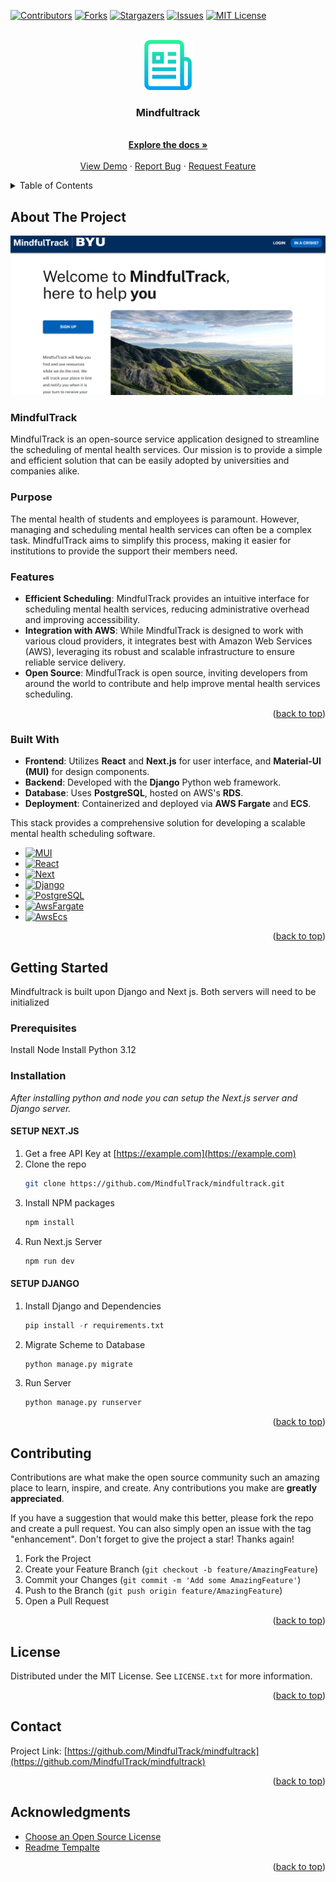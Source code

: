 
<a name="readme-top"></a>

[![Contributors][contributors-shield]][contributors-url]
[![Forks][forks-shield]][forks-url]
[![Stargazers][stars-shield]][stars-url]
[![Issues][issues-shield]][issues-url]
[![MIT License][license-shield]][license-url]
<!-- [![LinkedIn][linkedin-shield]][linkedin-url] -->



<!-- PROJECT LOGO -->
<br />
<div align="center">
  <a href="https://github.com/MindfulTrack/mindfultrack">
    <img src="images/logo.png" alt="Logo" width="80" height="80">
  </a>

  <h3 align="center">Mindfultrack</h3>

  <p align="center">
    <br />
    <a href="https://github.com/MindfulTrack/mindfultrack/README.md"><strong>Explore the docs »</strong></a>
    <br />
    <br />
    <a href="https://mindfultrack.org">View Demo</a>
    ·
    <a href="https://github.com/MindfulTrack/mindfultrack/issues">Report Bug</a>
    ·
    <a href="https://github.com/MindfulTrack/mindfultrack/issues">Request Feature</a>
  </p>
</div>



<!-- TABLE OF CONTENTS -->
<details>
  <summary>Table of Contents</summary>
  <ol>
    <li>
      <a href="#about-the-project">About The Project</a>
      <ul>
        <li><a href="#built-with">Built With</a></li>
      </ul>
    </li>
    <li>
      <a href="#getting-started">Getting Started</a>
      <ul>
        <li><a href="#prerequisites">Prerequisites</a></li>
        <li><a href="#installation">Installation</a></li>
      </ul>
    </li>
    <li><a href="#usage">Usage</a></li>
    <li><a href="#roadmap">Roadmap</a></li>
    <li><a href="#contributing">Contributing</a></li>
    <li><a href="#license">License</a></li>
    <li><a href="#contact">Contact</a></li>
    <li><a href="#acknowledgments">Acknowledgments</a></li>
  </ol>
</details>



<!-- ABOUT THE PROJECT -->
## About The Project

[![Product Name Screen Shot][product-screenshot]](https://mindfultrack.org)

### MindfulTrack

MindfulTrack is an open-source service application designed to streamline the scheduling of mental health services. Our mission is to provide a simple and efficient solution that can be easily adopted by universities and companies alike.

### Purpose

The mental health of students and employees is paramount. However, managing and scheduling mental health services can often be a complex task. MindfulTrack aims to simplify this process, making it easier for institutions to provide the support their members need.

### Features

- **Efficient Scheduling**: MindfulTrack provides an intuitive interface for scheduling mental health services, reducing administrative overhead and improving accessibility.
- **Integration with AWS**: While MindfulTrack is designed to work with various cloud providers, it integrates best with Amazon Web Services (AWS), leveraging its robust and scalable infrastructure to ensure reliable service delivery.
- **Open Source**: MindfulTrack is open source, inviting developers from around the world to contribute and help improve mental health services scheduling.

<p align="right">(<a href="#readme-top">back to top</a>)</p>



### Built With

- **Frontend**: Utilizes **React** and **Next.js** for user interface, and **Material-UI (MUI)** for design components.
- **Backend**: Developed with the **Django** Python web framework.
- **Database**: Uses **PostgreSQL**, hosted on AWS's **RDS**.
- **Deployment**: Containerized and deployed via **AWS Fargate** and **ECS**.

This stack provides a comprehensive solution for developing a scalable mental health scheduling software.


* [![MUI][MUI]][MUI-url]
* [![React][React.js]][React-url]
* [![Next][Next.js]][Next-url]
* [![Django][Django.com]][Django-url]
* [![PostgreSQL][PostgreSQL.org]][PostgreSQL-url]
* [![AwsFargate][AwsFargate]][Fargate-url]
* [![AwsEcs][AwsEcs]][Ecs-url]

<p align="right">(<a href="#readme-top">back to top</a>)</p>



<!-- GETTING STARTED -->
## Getting Started

Mindfultrack is built upon Django and Next js. Both servers will need to be initialized

### Prerequisites

Install Node
Install Python 3.12

### Installation

_After installing python and node you can setup the Next.js server and Django server._

#### SETUP NEXT.JS
1. Get a free API Key at [https://example.com](https://example.com)
2. Clone the repo
   ```sh
   git clone https://github.com/MindfulTrack/mindfultrack.git
   ```
3. Install NPM packages
   ```sh
   npm install
   ```
3. Run Next.js Server
   ```sh
   npm run dev
   ```

#### SETUP DJANGO
1. Install Django and Dependencies
   ```python
   pip install -r requirements.txt
   ```
2. Migrate Scheme to Database
   ```python
   python manage.py migrate
   ```
3. Run Server
   ```python
   python manage.py runserver
   ```

<p align="right">(<a href="#readme-top">back to top</a>)</p>



<!-- USAGE EXAMPLES -->
<!-- ## Usage

Use this space to show useful examples of how a project can be used. Additional screenshots, code examples and demos work well in this space. You may also link to more resources.

_For more examples, please refer to the [Documentation](https://example.com)_

<p align="right">(<a href="#readme-top">back to top</a>)</p> -->



<!-- ROADMAP -->
<!-- ## Roadmap

- [x] Add Changelog
- [x] Add back to top links
- [ ] Add Additional Templates w/ Examples
- [ ] Add "components" document to easily copy & paste sections of the readme
- [ ] Multi-language Support
    - [ ] Chinese
    - [ ] Spanish

See the [open issues](https://github.com/MindfulTrack/mindfultrack/issues) for a full list of proposed features (and known issues).

<p align="right">(<a href="#readme-top">back to top</a>)</p> -->



<!-- CONTRIBUTING -->
## Contributing

Contributions are what make the open source community such an amazing place to learn, inspire, and create. Any contributions you make are **greatly appreciated**.

If you have a suggestion that would make this better, please fork the repo and create a pull request. You can also simply open an issue with the tag "enhancement".
Don't forget to give the project a star! Thanks again!

1. Fork the Project
2. Create your Feature Branch (`git checkout -b feature/AmazingFeature`)
3. Commit your Changes (`git commit -m 'Add some AmazingFeature'`)
4. Push to the Branch (`git push origin feature/AmazingFeature`)
5. Open a Pull Request

<p align="right">(<a href="#readme-top">back to top</a>)</p>



<!-- LICENSE -->
## License

Distributed under the MIT License. See `LICENSE.txt` for more information.

<p align="right">(<a href="#readme-top">back to top</a>)</p>



<!-- CONTACT -->
## Contact

<!-- Your Name - [@your_twitter](https://twitter.com/your_username) - email@example.com -->

Project Link: [https://github.com/MindfulTrack/mindfultrack](https://github.com/MindfulTrack/mindfultrack)

<p align="right">(<a href="#readme-top">back to top</a>)</p>



<!-- ACKNOWLEDGMENTS -->
## Acknowledgments

* [Choose an Open Source License](https://choosealicense.com)
* [Readme Tempalte](https://github.com/othneildrew/Best-README-Template)

<p align="right">(<a href="#readme-top">back to top</a>)</p>



<!-- MARKDOWN LINKS & IMAGES -->
<!-- https://www.markdownguide.org/basic-syntax/#reference-style-links -->
[contributors-shield]: https://img.shields.io/github/contributors/MindfulTrack/mindfultrack.svg?style=for-the-badge
[contributors-url]: https://github.com/MindfulTrack/mindfultrack/graphs/contributors
[forks-shield]: https://img.shields.io/github/forks/MindfulTrack/mindfultrack.svg?style=for-the-badge
[forks-url]: https://github.com/MindfulTrack/mindfultrack/network/members
[stars-shield]: https://img.shields.io/github/stars/MindfulTrack/mindfultrack.svg?style=for-the-badge
[stars-url]: https://github.com/MindfulTrack/mindfultrack/stargazers
[issues-shield]: https://img.shields.io/github/issues/MindfulTrack/mindfultrack.svg?style=for-the-badge
[issues-url]: https://github.com/MindfulTrack/mindfultrack/issues
[license-shield]: https://img.shields.io/github/license/MindfulTrack/mindfultrack.svg?style=for-the-badge
[license-url]: https://github.com/MindfulTrack/mindfultrack/blob/master/LICENSE.txt
<!-- [linkedin-shield]: https://img.shields.io/badge/-LinkedIn-black.svg?style=for-the-badge&logo=linkedin&colorB=555 -->
<!-- [linkedin-url]: https://linkedin.com/in/othneildrew -->
[product-screenshot]: images/mindfultrackhomepage.png
[Next.js]: https://img.shields.io/badge/next.js-000000?style=for-the-badge&logo=nextdotjs&logoColor=white
[Next-url]: https://nextjs.org/
[React.js]: https://img.shields.io/badge/React-20232A?style=for-the-badge&logo=react&logoColor=61DAFB
[React-url]: https://reactjs.org/
[PostgreSQL.org]: https://img.shields.io/badge/postgreSQL-4169E1?style=for-the-badge&logo=postgresql&logoColor=white
[PostgreSQL-url]: https://www.postgresql.org/
[Django.com]: https://img.shields.io/badge/Django-092E20?style=for-the-badge&logo=django&logoColor=white
[Django-url]: https://django.com
[AwsFargate]: https://img.shields.io/badge/awsfargate-FF9900?style=for-the-badge&logo=awsfargate&logoColor=white
[Fargate-url]: https://aws.amazon.com/fargate/
[AwsEcs]: https://img.shields.io/badge/amazonecs-FF9900?style=for-the-badge&logo=amazonecs&logoColor=white
[Ecs-url]: https://aws.amazon.com/ecs/
[MUI]: https://img.shields.io/badge/mui-007FFF?style=for-the-badge&logo=mui&logoColor=white
[MUI-url]: https://mui.com/
